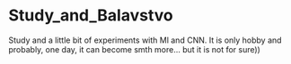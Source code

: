 # Study_and_Balavstvo
Study and a little bit of experiments with Ml and CNN. 
It is only hobby and probably, one day, it can become smth more... but it is not for sure))
